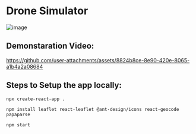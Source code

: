 # Drone Simulator
![image](https://github.com/user-attachments/assets/049c7d40-4b72-46fb-92ba-a66d56ef9272)

## Demonstaration Video:

https://github.com/user-attachments/assets/8824b8ce-8e90-420e-8065-a1b4a2a08684

## Steps to Setup the app locally:
```
npx create-react-app .

npm install leaflet react-leaflet @ant-design/icons react-geocode papaparse

npm start
```


